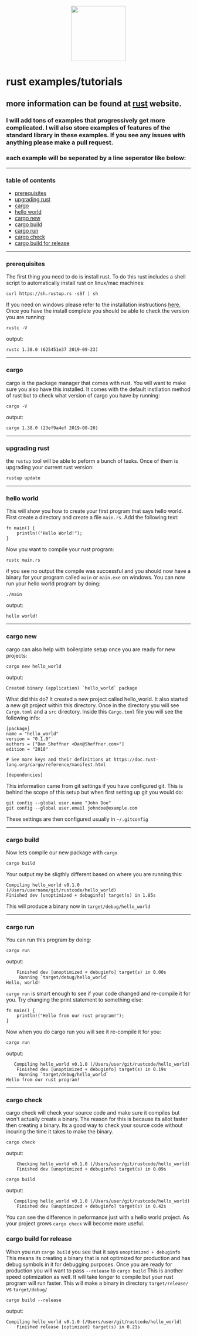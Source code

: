 <p align="center">
  <img width="150" height="150" src="https://www.rust-lang.org/static/images/rust-logo-blk.svg">
</p>

# rust examples/tutorials

## more information can be found at [rust](https://www.rust-lang.org) website.

### I will add tons of examples that progressively get more complicated. I will also store examples of features of the standard library in these examples. If you see any issues with anything please make a pull request.

### each example will be seperated by a line seperator like below:

---

### table of contents

- [prerequisites](#prerequisites)
- [upgrading rust](#upgrading-rust)
- [cargo](#cargo)
- [hello world](#hello-world)
- [cargo new](#cargo-new)
- [cargo build](#cargo-build)
- [cargo run](#cargo-run)
- [cargo check](#cargo-check)
- [cargo build for release](#cargo-build-for-release)

---

### prerequisites

The first thing you need to do is install rust. To do this rust includes a shell script to automatically install rust on linux/mac machines:

```
curl https://sh.rustup.rs -sSf | sh
```

If you need on windows please refer to the installation instructions [here.](https://www.rust-lang.org/tools/install)
Once you have the install complete you should be able to check the version you are running:

```
rustc -V
```

output:

```
rustc 1.38.0 (625451e37 2019-09-23)
```

---

### cargo
cargo is the package manager that comes with rust.  You will want to make sure you also have this installed.  It comes with the default instllation method of rust but to check what version of cargo you have by running:
```
cargo -V
```

output:
```
cargo 1.38.0 (23ef9a4ef 2019-08-20)
```

---

### upgrading rust

the `rustup` tool will be able to peform a bunch of tasks. Once of them is upgrading your current rust version:

```
rustup update
```

---

### hello world
This will show you how to create your first program that says hello world.  First create a directory and create a file `main.rs`. Add the following text:

```
fn main() {
    println!("Hello World!");
}
```

Now you want to compile your rust program:

```
rustc main.rs
```

if you see no output the compile was successful and you should now have a binary for your program called `main` or `main.exe` on windows.  You can now run your hello world program by doing:

```
./main
```

output:

```
hello world!
```

---

### cargo new
cargo can also help with boilerplate setup once you are ready for new projects:

```
cargo new hello_world
```

output:
```
Created binary (application) `hello_world` package
```

What did this do?  It created a new project called hello_world.  It also started a new git project within this directory.  Once in the directory you will see `Cargo.toml` and a `src` directory.  Inside this `Cargo.toml` file you will see the following info:

```
[package]                                                                                                                                                   
name = "hello_world"
version = "0.1.0"
authors = ["Dan Sheffner <Dan@Sheffner.com>"]
edition = "2018"

# See more keys and their definitions at https://doc.rust-lang.org/cargo/reference/manifest.html

[dependencies]
```

This information came from git settings if you have configured git.  This is behind the scope of this setup but when first setting up git you would do:
```
git config --global user.name "John Doe"
git config --global user.email johndoe@example.com
```

These settings are then configured usually in `~/.gitconfig` 

---

### cargo build
Now lets compile our new package with `cargo`

```
cargo build
```

Your output my be sligthly different based on where you are running this:

```
Compiling hello_world v0.1.0 (/Users/username/git/rustcode/hello_world)
Finished dev [unoptimized + debuginfo] target(s) in 1.85s   
```

This will produce a binary now in `target/debug/hello_world`

--- 

### cargo run

You can run this program by doing:
```
cargo run
```

output:
```
    Finished dev [unoptimized + debuginfo] target(s) in 0.00s
     Running `target/debug/hello_world`
Hello, world!
```

`cargo run` is smart enough to see if your code changed and re-compile it for you.  Try changing the print statement to something else:

```
fn main() {
    println!("Hello from our rust program!");
}

```

Now when you do cargo run you will see it re-compile it for you:
```
cargo run
```

output:

```
   Compiling hello_world v0.1.0 (/Users/user/git/rustcode/hello_world)
    Finished dev [unoptimized + debuginfo] target(s) in 0.19s
     Running `target/debug/hello_world`
Hello from our rust program!
```

---

### cargo check
cargo check will check your source code and make sure it compiles but won't actually create a binary.  The reason for this is because its allot faster then creating a binary.  Its a good way to check your source code without incuring the time it takes to make the binary.

```
cargo check
```

output:

```
    Checking hello_world v0.1.0 (/Users/user/git/rustcode/hello_world)
    Finished dev [unoptimized + debuginfo] target(s) in 0.09s 
```

```
cargo build
```

output:

```
   Compiling hello_world v0.1.0 (/Users/user/git/rustcode/hello_world)
    Finished dev [unoptimized + debuginfo] target(s) in 0.42s
```

You can see the difference in peformance just with a hello world project.  As your project grows `cargo check` will become more useful. 


### cargo build for release
When you run `cargo build` you see that it says `unoptimized + debuginfo` This means its creating a binary that is not optimized for production and has debug symbols in it for debugging purposes.  Once you are ready for production you will want to pass `--release` to `cargo build`  This is another speed optimization as well.  It will take longer to compile but your rust program will run faster.  This will make a binary in directory `target/release/` vs `target/debug/`

```
cargo build --release
```

output:

```
Compiling hello_world v0.1.0 (/Users/user/git/rustcode/hello_world)
    Finished release [optimized] target(s) in 0.21s
```
